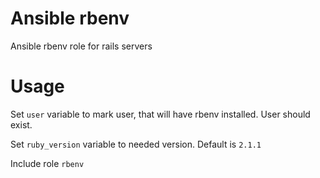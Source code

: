 # Ansible rbenv

Ansible rbenv role for rails servers

# Usage

Set `user` variable to mark user, that will have rbenv installed. User should exist.

Set `ruby_version` variable to needed version. Default is `2.1.1`

Include role `rbenv`
